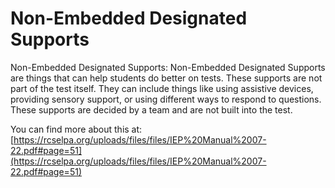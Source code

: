 # Non-Embedded Designated Supports
Non-Embedded Designated Supports: Non-Embedded Designated Supports are things that can help students do better on tests. These supports are not part of the test itself. They can include things like using assistive devices, providing sensory support, or using different ways to respond to questions. These supports are decided by a team and are not built into the test.

You can find more about this at: [https://rcselpa.org/uploads/files/files/IEP%20Manual%2007-22.pdf#page=51](https://rcselpa.org/uploads/files/files/IEP%20Manual%2007-22.pdf#page=51)
